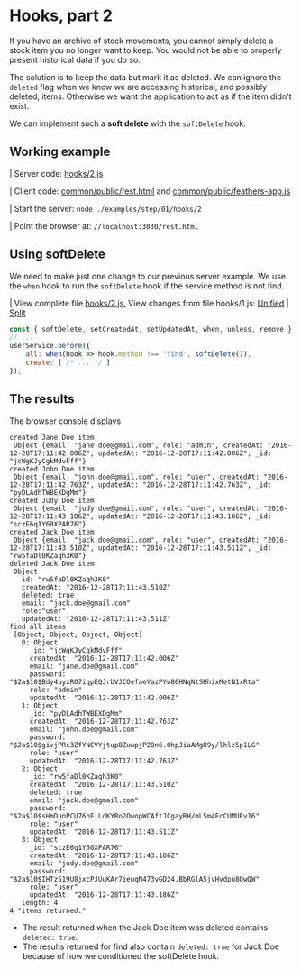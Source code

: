# Hooks, part 2

If you have an archive of stock movements,
you cannot simply delete a stock item you no longer want to keep.
You would not be able to properly present historical data if you do so.

The solution is to keep the data but mark it as deleted.
We can ignore the `deleted` flag when we know we are accessing historical, and possibly deleted, items.
Otherwise we want the application to act as if the item didn't exist.

We can implement such a **soft delete** with the `softDelete` hook.

## Working example

| Server code: [hooks/2.js](https://github.com/eddyystop/feathers-an-introduction/blob/master/examples/step/01/hooks/2.js)

| Client code: [common/public/rest.html](https://github.com/eddyystop/feathers-an-introduction/blob/master/examples/step/01/common/public/rest.html)
and
[common/public/feathers-app.js](https://github.com/eddyystop/feathers-an-introduction/blob/master/examples/step/01/common/public/feathers-app.js)

| Start the server: `node ./examples/step/01/hooks/2`

| Point the browser at: `//localhost:3030/rest.html`

## Using softDelete

We need to make just one change to our previous server example.
We use the `when` hook to run the `softDelete` hook if the service method is not find.

| View complete file [hooks/2.js.](https://github.com/eddyystop/feathers-an-introduction/blob/master/examples/step/01/hooks/2.js)
View changes from file hooks/1.js:
[Unified](http://htmlpreview.github.io/?https://github.com/eddyystop/feathers-an-introduction/blob/master/examples/step/_diff/01-hooks-2-line.html)
|
[Split](http://htmlpreview.github.io/?https://github.com/eddyystop/feathers-an-introduction/blob/master/examples/step/_diff/01-hooks-2-side.html)
```javascript
const { softDelete, setCreatedAt, setUpdatedAt, when, unless, remove } = commonHooks;
// ...
userService.before({
    all: when(hook => hook.method !== 'find', softDelete()),
    create: [ /* ... */ ]
});
```

## The results

The browser console displays

```text
created Jane Doe item
 Object {email: "jane.doe@gmail.com", role: "admin", createdAt: "2016-12-28T17:11:42.006Z", updatedAt: "2016-12-28T17:11:42.006Z", _id: "jcWgKJyCgkMdvFff"}
created John Doe item
 Object {email: "john.doe@gmail.com", role: "user", createdAt: "2016-12-28T17:11:42.763Z", updatedAt: "2016-12-28T17:11:42.763Z", _id: "pyDLAdhTWBEXDgMm"}
created Judy Doe item
 Object {email: "judy.doe@gmail.com", role: "user", createdAt: "2016-12-28T17:11:43.186Z", updatedAt: "2016-12-28T17:11:43.186Z", _id: "sczE6q1Y60XPAR76"}
created Jack Doe item
 Object {email: "jack.doe@gmail.com", role: "user", createdAt: "2016-12-28T17:11:43.510Z", updatedAt: "2016-12-28T17:11:43.511Z", _id: "rw5faDl0KZaqh3K0"}
deleted Jack Doe item
 Object
   id: "rw5faDl0KZaqh3K0"
   createdAt: "2016-12-28T17:11:43.510Z"
   deleted: true
   email: "jack.doe@gmail.com"
   role:"user"
   updatedAt: "2016-12-28T17:11:43.511Z"
find all items
 [Object, Object, Object, Object]
   0: Object
     _id: "jcWgKJyCgkMdvFff"
     createdAt: "2016-12-28T17:11:42.006Z"
     email: "jane.doe@gmail.com"
     password: "$2a$10$Bdy4uyxRO7iqpEQJrbVJCOefaeYazPYo86HNqNtSHhixMetN1xRta"
     role: "admin"
     updatedAt: "2016-12-28T17:11:42.006Z"
   1: Object
     _id: "pyDLAdhTWBEXDgMm"
     createdAt: "2016-12-28T17:11:42.763Z"
     email: "john.doe@gmail.com"
     password: "$2a$10$givjPRc3ZfYNCVYjtup8ZuwpjP28n6.OhpJiaAMg89y/lhlz5p1LG"
     role: "user"
     updatedAt: "2016-12-28T17:11:42.763Z"
   2: Object
     _id: "rw5faDl0KZaqh3K0"
     createdAt: "2016-12-28T17:11:43.510Z"
     deleted: true
     email: "jack.doe@gmail.com"
     password: "$2a$10$sHmDunPCU76hF.LdKYRo2OwopWCAftJCgayRH/mL5m4FcCUMUEv16"
     role: "user"
     updatedAt: "2016-12-28T17:11:43.511Z"
   3: Object
     _id: "sczE6q1Y60XPAR76"
     createdAt: "2016-12-28T17:11:43.186Z"
     email: "judy.doe@gmail.com"
     password: "$2a$10$IHTz519U8jxcPJUuKAr7ieuqN473vGD24.BbRGlA5jvHvdpu8QwQW"
     role: "user"
     updatedAt: "2016-12-28T17:11:43.186Z"
   length: 4
4 "items returned."
```

- The result returned when the Jack Doe item was deleted contains `deleted: true`.
- The results returned for find also contain `deleted: true` for Jack Doe
because of how we conditioned the softDelete hook.
 